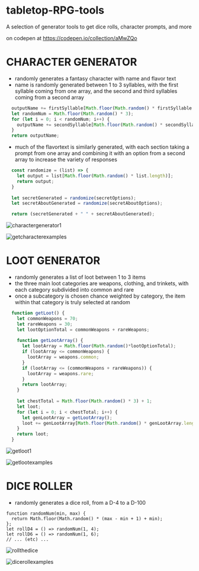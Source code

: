 # tabletop-RPG-tools
A selection of generator tools to get dice rolls, character prompts, and more

on codepen at
https://codepen.io/collection/aMwZQo

# CHARACTER GENERATOR
- randomly generates a fantasy character with name and flavor text
- name is randomly generated between 1 to 3 syllables, with the first syllable coming from one array, and the second and third syllables coming from a second array
```js
  outputName += firstSyllable[Math.floor(Math.random() * firstSyllable.length)];
  let randomNum = Math.floor(Math.random() * 3);
  for (let i = 0; i < randomNum; i++) {     
    outputName += secondSyllable[Math.floor(Math.random() * secondSyllable.length)];
  }
  return outputName;  
```
- much of the flavortext is similarly generated, with each section taking a prompt from one array and combining it with an option from a second array to increase the variety of responses
```js
  const randomize = (list) => {
    let output = list[Math.floor(Math.random() * list.length)];
    return output;
  }
  
  let secretGenerated = randomize(secretOptions);
  let secretAboutGenerated = randomize(secretAboutOptions);

  return (secretGenerated + " " + secretAboutGenerated);
```

![charactergenerator1](https://user-images.githubusercontent.com/47723396/183959861-60f3ad5e-78c6-4a69-9bd6-0f6b48bd791d.JPG)

![getcharacterexamples](https://user-images.githubusercontent.com/47723396/184031950-57362f90-cd06-4f7b-8901-2697f5d44647.png)


# LOOT GENERATOR
- randomly generates a list of loot between 1 to 3 items
- the three main loot categories are weapons, clothing, and trinkets, with each category subdivided into common and rare
- once a subcategory is chosen chance weighted by category, the item within that category is truly selected at random
```js
  function getLoot() {
    let commonWeapons = 70;
    let rareWeapons = 30;
    let lootOptionTotal = commonWeapons + rareWeapons;
    
    function getLootArray() {
      let lootArray = Math.floor(Math.random()*lootOptionTotal);
      if (lootArray <= commonWeapons) { 
        lootArray = weapons.common; 
      }
      if (lootArray <= (commonWeapons + rareWeapons)) {
        lootArray = weapons.rare;
      }
      return lootArray;
    }
  
    let chestTotal = Math.floor(Math.random() * 3) + 1;
    let loot;
    for (let i = 0; i < chestTotal; i++) {
      let genLootArray = getLootArray();
      loot += genLootArray[Math.floor(Math.random() * genLootArray.length)];
    }
    return loot;
  }
```

![getloot1](https://user-images.githubusercontent.com/47723396/183961640-4c8c3757-4c7a-4fa0-979f-9b20e7a44ad8.JPG)

![getlootexamples](https://user-images.githubusercontent.com/47723396/184031964-68cc70ef-68f6-4af1-a6e6-386aa95a2582.png)



# DICE ROLLER
- randomly generates a dice roll, from a D-4 to a D-100
```
function randomNum(min, max) {
  return Math.floor(Math.random() * (max - min + 1) + min);
};
let rollD4 = () => randomNum(1, 4);
let rollD6 = () => randomNum(1, 6);
// ... (etc) ...

```

![rollthedice](https://user-images.githubusercontent.com/47723396/183961885-4b4c7e03-98d7-424d-a849-f2f3f4598510.JPG)

![dicerollexamples](https://user-images.githubusercontent.com/47723396/184032179-18328cfa-0343-4941-8502-0554a3482346.png)





